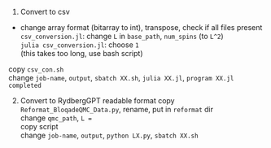 1. Convert to csv
- change array format (bitarray to int), transpose, check if all files present
`csv_conversion.jl`: change `L` in `base_path`, `num_spins` (to `L^2`)  
`julia csv_conversion.jl`: choose `1`  
(this takes too long, use bash script)

copy `csv_con.sh`  
change `job-name`, `output`, `sbatch XX.sh`, `julia XX.jl`, `program XX.jl completed`

2. Convert to RydbergGPT readable format
copy `Reformat_BloqadeQMC_Data.py`, rename, put in `reformat` dir  
change `qmc_path`, `L =`  
copy script  
change `job-name`, `output`, `python LX.py`, `sbatch XX.sh`

